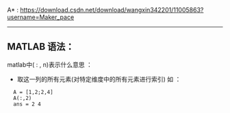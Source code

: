 A* : https://download.csdn.net/download/wangxin342201/11005863?username=Maker_pace

----

## MATLAB 语法：

matlab中( : , n)表示什么意思 ：

- 取这一列的所有元素(对特定维度中的所有元素进行索引) 如 ：
```
  A = [1,2;2,4]
  A(:,2)
  ans = 2 4 
```
